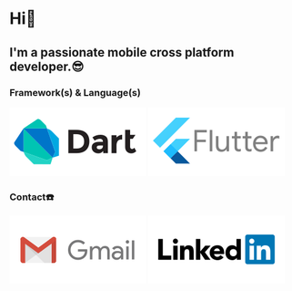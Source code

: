 # Hi👋
## I'm a passionate mobile cross platform developer.😎
### Framework(s) & Language(s)
![Dart](https://github.com/presh-devs/presh-devs/blob/master/dart.svg)
![Flutter](https://github.com/presh-devs/presh-devs/blob/master/flutter.svg)
### Contact☎️
[![Gmail](https://github.com/presh-devs/presh-devs/blob/master/gmail.svg)](mailto:olwafemiprecious2017@gmail.com)
[![Linkedin](https://github.com/presh-devs/presh-devs/blob/master/linkedin.svg)]()
